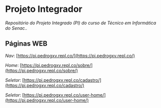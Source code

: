 # Projeto Integrador

_Repositório do Projeto Integrado (PI) do curso de Técnico em Informática do Senac.._

## Páginas WEB

*Nav*: [https://pi.pedrogxv.repl.co/](https://pi.pedrogxv.repl.co/)

*Home*: [https://pi.pedrogxv.repl.co/sobre/](https://pi.pedrogxv.repl.co/sobre/)

*Seletor*: [https://pi.pedrogxv.repl.co/cadastro/](https://pi.pedrogxv.repl.co/cadastro/)

*Seletor*: [https://pi.pedrogxv.repl.co/user-home/](https://pi.pedrogxv.repl.co/user-home/)
